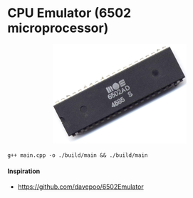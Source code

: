 # CPU Emulator (6502 microprocessor)

<p align="center">
  <img src="images/origin.jpg" alt="MOS 6502" width="300">
</p>

```shell
g++ main.cpp -o ./build/main && ./build/main
```

#### Inspiration
* https://github.com/davepoo/6502Emulator
